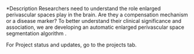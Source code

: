 *Description 
Researchers need to understand the role enlarged perivascular spaces play in the brain. Are they a compensation mechanism or a disease marker? To better understand their clinical significance and association, we are developing an automatic enlarged perivascular space segmentation algorithm .


For Project status and updates, go to the projects tab. 
